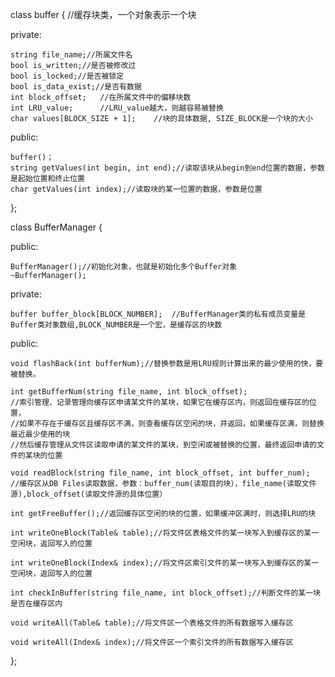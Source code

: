 class buffer { //缓存块类，一个对象表示一个块

private:

	string file_name;//所属文件名
	bool is_written;//是否被修改过
	bool is_locked;//是否被锁定
	bool is_data_exist;//是否有数据
	int block_offset;	//在所属文件中的偏移块数
	int LRU_value;		//LRU_value越大，则越容易被替换
	char values[BLOCK_SIZE + 1];	//块的具体数据, SIZE_BLOCK是一个块的大小
public:

	buffer()；
	string getValues(int begin, int end);//读取该块从begin到end位置的数据，参数是起始位置和终止位置
	char getValues(int index);//读取块的某一位置的数据，参数是位置
};




class BufferManager {

public:

	BufferManager();//初始化对象，也就是初始化多个Buffer对象
	~BufferManager();
private:

	buffer buffer_block[BLOCK_NUMBER];	//BufferManager类的私有成员变量是Buffer类对象数组,BLOCK_NUMBER是一个宏，是缓存区的块数
public:

	void flashBack(int bufferNum);//替换参数是用LRU规则计算出来的最少使用的快，要被替换。

	int getBufferNum(string file_name, int block_offset);
	//索引管理、记录管理向缓存区申请某文件的某块，如果它在缓存区内，则返回在缓存区的位置，
	//如果不存在于缓存区且缓存区不满，则查看缓存区空闲的块，并返回，如果缓存区满，则替换最近最少使用的块
	//然后缓存管理从文件区读取申请的某文件的某块，到空闲或被替换的位置，最终返回申请的文件的某块的位置

	void readBlock(string file_name, int block_offset, int buffer_num);
	//缓存区从DB Files读取数据，参数：buffer_num(读取目的块），file_name(读取文件源),block_offset(读取文件源的具体位置）

	int getFreeBuffer();//返回缓存区空闲的块的位置，如果缓冲区满时，则选择LRU的块

	int writeOneBlock(Table& table);//将文件区表格文件的某一块写入到缓存区的某一空闲块，返回写入的位置

	int writeOneBlock(Index& index);//将文件区索引文件的某一块写入到缓存区的某一空闲块，返回写入的位置

	int checkInBuffer(string file_name, int block_offset);//判断文件的某一块是否在缓存区内

	void writeAll(Table& table);//将文件区一个表格文件的所有数据写入缓存区
	
	void writeAll(Index& index);//将文件区一个索引文件的所有数据写入缓存区



};


